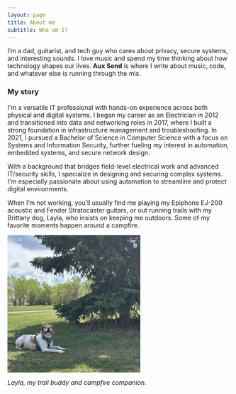 ```yaml
---
layout: page
title: About me
subtitle: Who am I?
---  
```


I’m a dad, guitarist, and tech guy who cares about privacy, secure systems, and interesting sounds. I love music and spend my time thinking about how technology shapes our lives. **Aux Send** is where I write about music, code, and whatever else is running through the mix.

### My story

I'm a versatile IT professional with hands-on experience across both physical and digital systems. I began my career as an Electrician in 2012 and transitioned into data and networking roles in 2017, where I built a strong foundation in infrastructure management and troubleshooting. In 2021, I pursued a Bachelor of Science in Computer Science with a focus on Systems and Information Security, further fueling my interest in automation, embedded systems, and secure network design.

With a background that bridges field-level electrical work and advanced IT/security skills, I specialize in designing and securing complex systems. I'm especially passionate about using automation to streamline and protect digital environments.

When I’m not working, you’ll usually find me playing my Epiphone EJ-200 acoustic and Fender Stratocaster guitars, or out running trails with my Brittany dog, Layla, who insists on keeping me outdoors. Some of my favorite moments happen around a campfire.

<!---![Layla](/assets/img/Layla.jpg)
*Layla, my trail buddy and campfire companion.*-->

<img src="/assets/img/Layla.jpg" alt="Layla" style="max-width: 300px; height: auto; display: block; margin-bottom: 0.5em;" />
<p><em>Layla, my trail buddy and campfire companion.</em></p>
